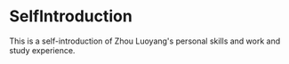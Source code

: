 # SelfIntroduction
This is a self-introduction of Zhou Luoyang's personal skills and work and study experience.
